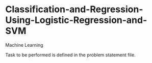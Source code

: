 # Classification-and-Regression-Using-Logistic-Regression-and-SVM
Machine Learning

Task to be performed is defined in the problem statement file.

